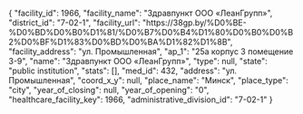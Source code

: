{
    "facility_id": 1966,
    "facility_name": "Здравпункт ООО «ЛеанГрупп»",
    "district_id": "7-02-1",
    "facility_url": "https:\/\/38gp.by\/%D0%BE-%D0%BD%D0%B0%D1%81\/%D0%B7%D0%B4%D1%80%D0%B0%D0%B2%D0%BF%D1%83%D0%BD%D0%BA%D1%82%D1%8B",
    "facility_address": "ул. Промышленная",
    "ap_1": "25а корпус 3 помещение 3-9",
    "name": "Здравпункт ООО «ЛеанГрупп»",
    "type": null,
    "state": "public institution",
    "stats": [],
    "med_id": 432,
    "address": "ул. Промышленная",
    "coord_x_y": null,
    "place_name": "Минск",
    "place_type": "city",
    "year_of_closing": null,
    "year_of_opening": "0",
    "healthcare_facility_key": 1966,
    "administrative_division_id": "7-02-1"
}